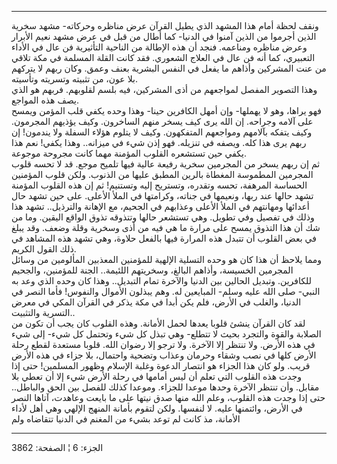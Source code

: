 ------------------------------------------------------------------------

ونقف لحظة أمام هذا المشهد الذي يطيل القرآن عرض مناظره وحركاته- مشهد
سخرية الذين أجرموا من الذين آمنوا في الدنيا- كما أطال من قبل في عرض مشهد
نعيم الأبرار وعرض مناظره ومناعمه. فنجد أن هذه الإطالة من الناحية
التأثيرية فن عال في الأداء التعبيري، كما أنه فن عال في العلاج الشعوري.
فقد كانت القلة المسلمة في مكة تلاقي من عنت المشركين وأذاهم ما يفعل في
النفس البشرية بعنف وعمق. وكان ربهم لا يتركهم بلا عون، من تثبيته وتسريته
وتأسيته.  
وهذا التصوير المفصل لمواجعهم من أذى المشركين، فيه بلسم لقلوبهم. فربهم هو
الذي يصف هذه المواجع.  
فهو يراها، وهو لا يهملها- وإن أمهل الكافرين حينا- وهذا وحده يكفي قلب
المؤمن ويمسح على آلامه وجراحه. إن الله يرى كيف يسخر منهم الساخرون. وكيف
يؤذيهم المجرمون. وكيف يتفكه بآلامهم ومواجعهم المتفكهون. وكيف لا يتلوم
هؤلاء السفلة ولا يندمون! إن ربهم يرى هذا كله. ويصفه في تنزيله. فهو إذن
شيء في ميزانه.. وهذا يكفي! نعم هذا يكفي حين تستشعره القلوب المؤمنة مهما
كانت مجروحة موجوعة.  
ثم إن ربهم يسخر من المجرمين سخرية رفيعة عالية فيها تلميح موجع. قد لا
تحسه قلوب المجرمين المطموسة المغطاة بالرين المطبق عليها من الذنوب. ولكن
قلوب المؤمنين الحساسة المرهفة، تحسه وتقدره، وتستريح إليه وتستنيم! ثم إن
هذه القلوب المؤمنة تشهد حالها عند ربها، ونعيمها في جناته، وكرامتها في
الملأ الأعلى. على حين تشهد حال أعدائها ومهانتهم في الملأ الأعلى وعذابهم
في الجحيم، مع الإهانة والترذيل.. تشهد هذا وذلك في تفصيل وفي تطويل. وهي
تستشعر حالها وتتذوقه تذوق الواقع اليقين. وما من شك أن هذا التذوق يمسح
على مرارة ما هي فيه من أذى وسخرية وقلة وضعف. وقد يبلغ في بعض القلوب أن
تتبدل هذه المرارة فيها بالفعل حلاوة، وهي تشهد هذه المشاهد في ذلك القول
الكريم.  
ومما يلاحظ أن هذا كان هو وحده التسلية الإلهية للمؤمنين المعذبين
المألومين من وسائل المجرمين الخسيسة، وأذاهم البالغ، وسخريتهم اللئيمة..
الجنة للمؤمنين، والجحيم للكافرين. وتبديل الحالين بين الدنيا والآخرة تمام
التبديل.. وهذا كان وحده الذي وعد به النبي- صلى الله عليه وسلم- المبايعين
له. وهم يبذلون الأموال والنفوس! فأما النصر في الدنيا، والغلب في الأرض،
فلم يكن أبدا في مكة يذكر في القرآن المكي في معرض التسرية والتثبيت..  
لقد كان القرآن ينشئ قلوبا يعدها لحمل الأمانة. وهذه القلوب كان يجب أن
تكون من الصلابة والقوة والتجرد بحيث لا تتطلع- وهي تبذل كل شيء وتحتمل كل
شيء- إلى شيء في هذه الأرض. ولا تنتظر إلا الآخرة. ولا ترجو إلا رضوان
الله. قلوبا مستعدة لقطع رحلة الأرض كلها في نصب وشقاء وحرمان وعذاب وتضحية
واحتمال، بلا جزاء في هذه الأرض قريب. ولو كان هذا الجزاء هو انتصار الدعوة
وغلبة الإسلام وظهور المسلمين! حتى إذا وجدت هذه القلوب التي تعلم أن ليس
أمامها في رحلة الأرض شيء إلا أن تعطي بلا مقابل. وأن تنتظر الآخرة وحدها
موعدا للجزاء. وموعدا كذلك للفصل بين الحق والباطل.. حتى إذا وجدت هذه
القلوب، وعلم الله منها صدق نيتها على ما بايعت وعاهدت، آتاها النصر في
الأرض، وائتمنها عليه. لا لنفسها. ولكن لتقوم بأمانة المنهج الإلهي وهي أهل
لأداء الأمانة، مذ كانت لم توعد بشيء من المغنم في الدنيا تتقاضاه ولم

------------------------------------------------------------------------

الجزء: 6 ¦ الصفحة: 3862
